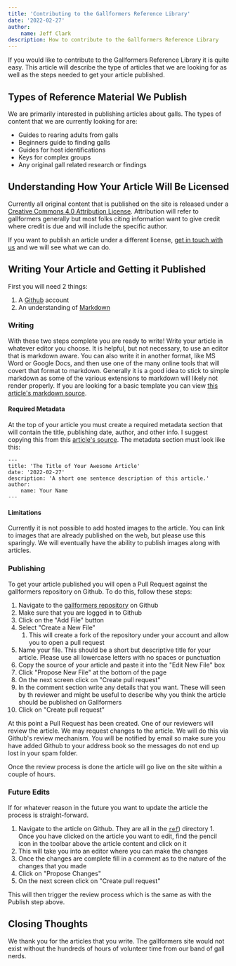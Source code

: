 ```yaml
---
title: 'Contributing to the Gallformers Reference Library'
date: '2022-02-27'
author:
    name: Jeff Clark
description: How to contribute to the Gallformers Reference Library
---
```


If you would like to contribute to the Gallformers Reference Library it is quite easy. This article will describe the type of articles that we are looking for as well as the steps needed to get your article published.

## Types of Reference Material We Publish

We are primarily interested in publishing articles about galls. The types of content that we are currently looking for are:

- Guides to rearing adults from galls
- Beginners guide to finding galls
- Guides for host identifications
- Keys for complex groups
- Any original gall related research or findings

## Understanding How Your Article Will Be Licensed

Currently all original content that is published on the site is released under a [Creative Commons 4.0 Attribution License](https://creativecommons.org/licenses/by/4.0/). Attribution will refer to gallformers generally but most folks citing information want to give credit where credit is due and will include the specific author.

If you want to publish an article under a different license, [get in touch with us](mailto:gallformers@gmail.com) and we will see what we can do.

## Writing Your Article and Getting it Published

First you will need 2 things:

1. A [Github](https://github.com/) account
1. An understanding of [Markdown](https://www.markdownguide.org/getting-started)

### Writing

With these two steps complete you are ready to write! Write your article in whatever editor you choose. It is helpful, but not necessary, to use an editor that is markdown aware. You can also write it in another format, like MS Word or Google Docs, and then use one of the many online tools that will covert that format to markdown. Generally it is a good idea to stick to simple markdown as some of the various extensions to markdown will likely not render properly. If you are looking for a basic template you can view [this article's markdown source](https://github.com/jeffdc/gallformers/blob/main/ref/contributing.md).

#### Required Metadata

At the top of your article you must create a required metadata section that will contain the title, publishing date, author, and other info. I suggest copying this from this [article's source](https://github.com/jeffdc/gallformers/blob/main/ref/contributing.md). The metadata section must look like this:
```
---
title: 'The Title of Your Awesome Article'
date: '2022-02-27'
description: 'A short one sentence description of this article.'
author:
    name: Your Name
---
```

#### Limitations

Currently it is not possible to add hosted images to the article. You can link to images that are already published on the web, but please use this sparingly. We will eventually have the ability to publish images along with articles.

### Publishing

To get your article published you will open a Pull Request against the gallformers repository on Github. To do this, follow these steps:

1. Navigate to the [gallformers repository](https://github.com/jeffdc/gallformers) on Github
1. Make sure that you are logged in to Github
1. Click on the "Add File" button
1. Select "Create a New File"
    1. This will create a fork of the repository under your account and allow you to open a pull request
1. Name your file. This should be a short but descriptive title for your article. Please use all lowercase letters with no spaces or punctuation
1. Copy the source of your article and paste it into the "Edit New File" box
1. Click "Propose New File" at the bottom of the page
1. On the next screen click on "Create pull request"
1. In the comment section write any details that you want. These will seen by th reviewer and might be useful to describe why you think the article should be published on Gallformers
1. Click on "Create pull request"

At this point a Pull Request has been created. One of our reviewers will review the article. We may request changes to the article. We will do this via Github's review mechanism. You will be notified by email so make sure you have added Github to your address book so the messages do not end up lost in your spam folder.

Once the review process is done the article will go live on the site within a couple of hours.

### Future Edits

If for whatever reason in the future you want to update the article the process is straight-forward. 

1. Navigate to the article on Github. They are all in the [`ref`](https://github.com/jeffdc/gallformers/tree/main/ref)) directory 1. Once you have clicked on the article you want to edit, find the pencil icon in the toolbar above the article content and click on it
1. This will take you into an editor where you can make the changes
1. Once the changes are complete fill in a comment as to the nature of the changes that you made
1. Click on "Propose Changes"
1. On the next screen click on "Create pull request"

This will then trigger the review process which is the same as with the Publish step above.

## Closing Thoughts

We thank you for the articles that you write. The gallformers site would not exist without the hundreds of hours of volunteer time from our band of gall nerds. 
